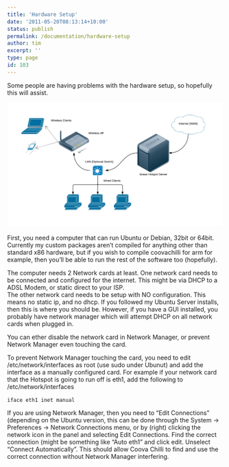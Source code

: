 ```yaml
---
title: 'Hardware Setup'
date: '2011-05-20T08:13:14+10:00'
status: publish
permalink: /documentation/hardware-setup
author: tim
excerpt: ''
type: page
id: 103
---
```

Some people are having problems with the hardware setup, so hopefully this will assist.

!["Hotspot_Hardware_Setup"](../uploads/2011/11/Hotspot_Hardware_Setup.png)

First, you need a computer that can run Ubuntu or Debian, 32bit or 64bit. Currently my custom packages aren’t compiled for anything other than standard x86 hardware, but if you wish to compile coovachilli for arm for example, then you’ll be able to run the rest of the software too (hopefully).

The computer needs 2 Network cards at least. One network card needs to be connected and configured for the internet. This might be via DHCP to a ADSL Modem, or static direct to your ISP.  
The other network card needs to be setup with NO configuration. This means no static ip, and no dhcp. If you followed my Ubuntu Server installs, then this is where you should be. However, if you have a GUI installed, you probably have network manager which will attempt DHCP on all network cards when plugged in.

You can ether disable the network card in Network Manager, or prevent Network Manager even touching the card.

To prevent Network Manager touching the card, you need to edit /etc/network/interfaces as root (use sudo under Ubunut) and add the interface as a manually configured card. For example if your network card that the Hotspot is going to run off is eth1, add the following to /etc/network/interfaces

```
iface eth1 inet manual
```

If you are using Network Manager, then you need to “Edit Connections” (depending on the Ubuntu version, this can be done through the System -&gt; Preferences -&gt; Network Connections menu, or by (right) clicking the network icon in the panel and selecting Edit Connections. Find the correct connection (might be something like “Auto eth1” and click edit. Unselect “Connect Automatically”. This should allow Coova Chilli to find and use the correct connection without Network Manager interfering.